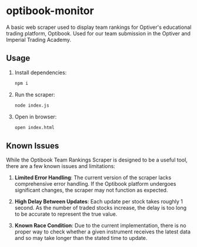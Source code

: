 # optibook-monitor
A basic web scraper used to display team rankings for Optiver's educational trading platform, Optibook. Used for our team submission in the Optiver and Imperial Trading Academy.

## Usage

1. Install dependencies:

    ```bash
    npm i
    ```

2. Run the scraper:

    ```bash
    node index.js
    ```

3. Open in browser:
    ```bash
    open index.html
    ```
## Known Issues

While the Optibook Team Rankings Scraper is designed to be a useful tool, there are a few known issues and limitations:

1. **Limited Error Handling**: The current version of the scraper lacks comprehensive error handling. If the Optibook platform undergoes significant changes, the scraper may not function as expected.

2. **High Delay Between Updates**: Each update per stock takes roughly 1 second. As the number of traded stocks increase, the delay is too long to be accurate to represent the true value.

3. **Known Race Condition**: Due to the current implementation, there is no proper way to check whether a given instrument receives the latest data and so may take longer than the stated time to update.
